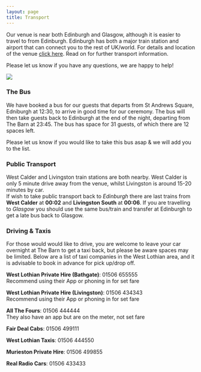 ```yaml
---
layout: page
title: Transport
---
```


Our venue is near both Edinburgh and Glasgow, although it is easier to travel to from Edinburgh. Edinburgh has both a major train station and airport that can connect you to the rest of UK/world. For details and location of the venue [click here](venue.md). Read on for further transport information.

Please let us know if you have any questions, we are happy to help!

<a href="https://lh3.googleusercontent.com/tgGTI5ENL_tDQRi4vmQfQOTL3PoC87zLCCU6cP_1ZGEjB3NC19ND5yAB2CsG133iOPJ5bQ1zllY1e_f2RQxTk7oX3wtU4aaN3Lm0qXdz-EtSeI_1pm-bh29Q2htWpD-1jMY3qas_BA=w2400?source=screenshot.guru"> <img src="https://lh3.googleusercontent.com/tgGTI5ENL_tDQRi4vmQfQOTL3PoC87zLCCU6cP_1ZGEjB3NC19ND5yAB2CsG133iOPJ5bQ1zllY1e_f2RQxTk7oX3wtU4aaN3Lm0qXdz-EtSeI_1pm-bh29Q2htWpD-1jMY3qas_BA=w600-h315-p-k" /> </a>

### The Bus

We have booked a bus for our guests that departs from St Andrews Square, Edniburgh at 12:30, to arrive in good time for our ceremony. The bus will then take guests back to Edinburgh at the end of the night, departing from The Barn at 23:45. The bus has space for 31 guests, of which there are 12 spaces left. 

Please let us know if you would like to take this bus asap & we will add you to the list.

### Public Transport

West Calder and Livingston train stations are both nearby. West Calder is only 5 minute drive away from the venue, whilst Livingston is around 15-20 minutes by car.<br/>
If wish to take public transport back to *Edinburgh* there are last trains from **West Calder** at **00:02** and **Livingston South** at **00:06**. If you are travelling to *Glasgow* you should use the same bus/train and transfer at Edinburgh to get a late bus back to Glasgow.

### Driving & Taxis

For those would would like to drive, you are welcome to leave your car overnight at The Barn to get a taxi back, but please be aware spaces may be limited. Below are a list of taxi companies in the West Lothian area, and it is advisable to book in advance for pick up/drop off.

**West Lothian Private Hire (Bathgate)**: 01506 655555<br/>
Recommend using their App or phoning in for set fare

**West Lothian Private Hire (Livingston)**: 01506 434343<br/>
Recommend using their App or phoning in for set fare

**All The Fours**: 01506 444444<br/>
They also have an app but are on the meter, not set fare

**Fair Deal Cabs**: 01506 499111

**West Lothian Taxis**: 01506 444550

**Murieston Private Hire**: 01506 499855

**Real Radio Cars**: 01506 433433
